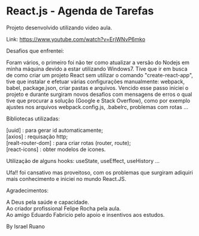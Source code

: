 ﻿# React.js - Agenda de Tarefas

Projeto desenvolvido utilizando video aula.

Link: https://www.youtube.com/watch?v=ErjWNvP6mko


Desafios que enfrentei:

Foram vários, o primeiro foi não ter como atualizar a versão do Nodejs em minha máquina devido a estar utilizando Windows7.
Tive que ir em busca de como criar um projeto React sem utilizar o comando "create-react-app", tive que instalar e efetuar várias configurações manualmente: webpack, babel, package.json, criar pastas e arquivos.
Vencido esse passo iniciei o projeto e durante surgiram novos desafios com mensagens de erros o qual tive que procurar a solução (Google e Stack Overflow), como por exemplo ajustes nos arquivos webpack.config.js, .babelrc, problemas com rotas ...

Bibliotecas utilizadas:

[uuid] : para gerar id automaticamente;<br>
[axios] : requisação http;<br>
[realt-router-dom] : para criar rotas (router, route);<br>
[react-icons] : obter modelos de icones.


Utilização de alguns hooks: useState, useEffect, useHistory ...
 	    

Ufa!! foi cansativo mas proveitoso, com os problemas que surgiram adiquiri mais conhecimento e iniciei no mundo React.JS.


Agradecimentos:

A Deus pela saúde e capacidade. <br>
Ao criador profissional Felipe Rocha pela aula.<br>
Ao amigo Eduardo Fabricio pelo apoio e insentivos aos estudos.


By Israel Ruano

